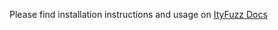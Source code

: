 Please find installation instructions and usage on [ItyFuzz Docs](https://fuzzland.gitbook.io/ityfuzz/)
